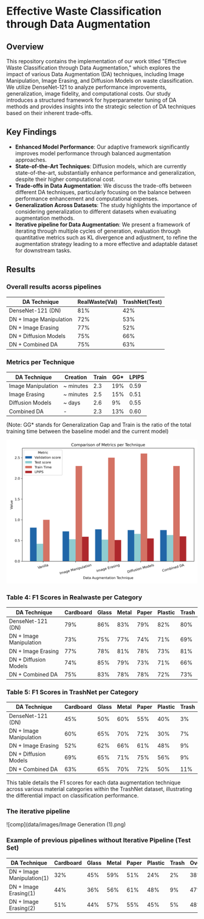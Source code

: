 # Effective Waste Classification through Data Augmentation

## Overview
This repository contains the implementation of our work titled "Effective Waste Classification through Data Augmentation," which explores the impact of various Data Augmentation (DA) techniques, including Image Manipulation, Image Erasing, and Diffusion Models on waste classification. We utilize DenseNet-121 to analyze performance improvements, generalization, image fidelity, and computational costs. Our study introduces a structured framework for hyperparameter tuning of DA methods and provides insights into the strategic selection of DA techniques based on their inherent trade-offs.

## Key Findings
- **Enhanced Model Performance**: Our adaptive framework significantly improves model performance through balanced augmentation approaches.
- **State-of-the-Art Techniques**: Diffusion models, which are currently state-of-the-art, substantially enhance performance and generalization, despite their higher computational cost.
- **Trade-offs in Data Augmentation**: We discuss the trade-offs between different DA techniques, particularly focusing on the balance between performance enhancement and computational expenses.
- **Generalization Across Datasets**: The study highlights the importance of considering generalization to different datasets when evaluating augmentation methods.
- **Iterative pipeline for Data Augmentation**: We present a framework of iterating through multiple cycles of generation, evaluation through quantitative metrics such as KL divergence and adjustment,  to refine the augmentation strategy leading to a more effective and adaptable dataset for downstream tasks.



## Results


### Overall results acorss pipelines
| DA Technique            | RealWaste(Val) | TrashNet(Test) |
|-------------------------|-----------|----------|
| DenseNet-121 (DN)       | 81%       | 42%      |
| DN + Image Manipulation | 72%       | 53%      |
| DN + Image Erasing      | 77%       | 52%      |
| DN + Diffusion Models   | 75%       | 66%      |
| DN + Combined DA        | 75%       | 63%      |

### Metrics per Technique
| DA Technique            | Creation    | Train | GG*  | LPIPS |
|-------------------------|-------------|-------|------|-------|
| Image Manipulation      | ~ minutes   | 2.3   | 19%  | 0.59  |
| Image Erasing           | ~ minutes   | 2.5   | 15%  | 0.51  |
| Diffusion Models        | ~ days      | 2.6   | 9%   | 0.55  |
| Combined DA             | -           | 2.3   | 13%  | 0.60  |

(Note: GG* stands for Generalization Gap and Train is the ratio of the total training time between the baseline model and the current model)

![comp](data/images/comparison.png)

### Table 4: F1 Scores in Realwaste per Category
| DA Technique            | Cardboard | Glass | Metal | Paper | Plastic | Trash |
|-------------------------|-----------|-------|-------|-------|---------|-------|
| DenseNet-121 (DN)       | 79%       | 86%   | 83%   | 79%   | 82%     | 80%   |
| DN + Image Manipulation | 73%       | 75%   | 77%   | 74%   | 71%     | 69%   |
| DN + Image Erasing      | 77%       | 78%   | 81%   | 78%   | 73%     | 81%   |
| DN + Diffusion Models   | 74%       | 85%   | 79%   | 73%   | 71%     | 66%   |
| DN + Combined DA        | 75%       | 83%   | 78%   | 78%   | 72%     | 73%   |



### Table 5: F1 Scores in TrashNet per Category
| DA Technique            | Cardboard | Glass | Metal | Paper | Plastic | Trash |
|-------------------------|-----------|-------|-------|-------|---------|-------|
| DenseNet-121 (DN)       | 45%       | 50%   | 60%   | 55%   | 40%     | 3%    |
| DN + Image Manipulation | 60%       | 65%   | 70%   | 72%   | 30%     | 7%    |
| DN + Image Erasing      | 52%       | 62%   | 66%   | 61%   | 48%     | 9%    |
| DN + Diffusion Models   | 69%       | 65%   | 71%   | 75%   | 56%     | 9%    |
| DN + Combined DA        | 63%       | 65%   | 70%   | 72%   | 50%     | 11%   |

This table details the F1 scores for each data augmentation technique across various material categories within the TrashNet dataset, illustrating the differential impact on classification performance.

### The iterative pipeline
![comp](data/images/Image Generation (1).png)

### Example of previous pipelines without Iterative Pipeline (Test Set)

| DA Technique            | Cardboard | Glass | Metal | Paper | Plastic | Trash | Overall |
|-------------------------   |-----------|-------|-------|-------|---------|-------|------|
| DN + Image Manipulation(1) | 32%       | 45%   | 59%   | 51%   | 24%     | 2%    | 38%  |
| DN + Image Erasing(1)      | 44%       | 36%   | 56%   | 61%   | 48%     | 9%    | 47%  |
| DN + Image Erasing(2)      | 51%       | 44%   | 57%   | 55%   | 45%     | 5%    | 48%  |


